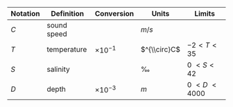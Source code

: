Notation | Definition | Conversion | Units | Limits
--- | --- | --- | --- | ---
$C$ | sound speed | | $m/s$ |
$T$ | temperature | $\times10^{-1}$ | $^{\\circ}C$ | $-2 < T < 35$
$S$ | salinity    | | $‰$   | $0\ < S < 42$
$D$ | depth       | $\times10^{-3}$ | $m$ | $0\ < D\ < 4000$|
